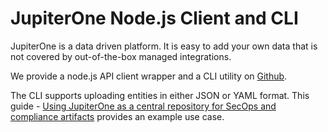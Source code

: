 # JupiterOne Node.js Client and CLI

JupiterOne is a data driven platform. It is easy to add your own data that is not covered by out-of-the-box managed integrations. 

We provide a node.js API client wrapper and a CLI utility on [Github](https://github.com/JupiterOne/jupiterone-client-nodejs).

The CLI supports uploading entities in either JSON or YAML format. This guide - [Using JupiterOne as a central repository for SecOps and compliance artifacts](../../security-operations/secops-artifacts-in-j1.md) provides an example use case. 


